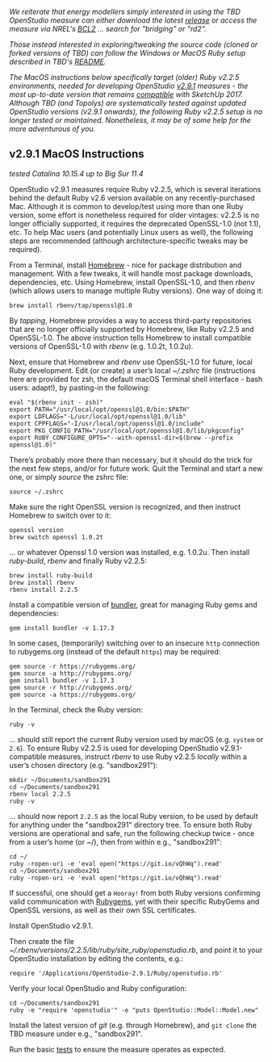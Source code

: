 _We reiterate that energy modellers simply interested in using the TBD OpenStudio measure can either download the latest [release](https://github.com/rd2/tbd/releases) or access the measure via NREL's [BCL2](https://bcl2.nrel.gov) ... search for "bridging" or "rd2"._

_Those instead interested in exploring/tweaking the source code (cloned or forked versions of TBD) can follow the Windows or MacOS Ruby setup described in TBD's [README](https://github.com/rd2/tbd#readme)._

_The MacOS instructions below specifically target (older) Ruby v2.2.5 environments, needed for developing OpenStudio [v2.9.1](https://github.com/NREL/OpenStudio/releases/tag/v2.9.1) measures - the most up-to-date version that remains [compatible](https://github.com/NREL/OpenStudio/wiki/OpenStudio-SDK-Version-Compatibility-Matrix) with SketchUp 2017. Although TBD (and Topolys) are systematically tested against updated OpenStudio versions (v2.9.1 onwards), the following Ruby v2.2.5 setup is no longer tested or maintained. Nonetheless, it may be of some help for the more adventurous of you._


## v2.9.1 MacOS Instructions
_tested Catalina 10.15.4 up to Big Sur 11.4_

OpenStudio v2.9.1 measures require Ruby v2.2.5, which is several iterations behind the default Ruby v2.6 version available on any recently-purchased Mac. Although it is common to develop/test using more than one Ruby version, some effort is nonetheless required for older vintages: v2.2.5 is no longer officially supported, it requires the deprecated OpenSSL-1.0 (not 1.1), etc. To help Mac users (and potentially Linux users as well), the following steps are recommended (although architecture-specific tweaks may be required).

From a Terminal, install [Homebrew](https://brew.sh/index) - nice for package distribution and management. With a few tweaks, it will handle most package downloads, dependencies, etc. Using Homebrew, install OpenSSL-1.0, and then _rbenv_ (which allows users to manage multiple Ruby versions). One way of doing it:

```
brew install rbenv/tap/openssl@1.0
```

By _tapping_, Homebrew provides a way to access third-party repositories that are no longer officially supported by Homebrew, like Ruby v2.2.5 and OpenSSL-1.0. The above instruction tells Homebrew to install compatible versions of OpenSSL-1.0 with _rbenv_ (e.g. 1.0.2t, 1.0.2u).

Next, ensure that Homebrew and _rbenv_ use OpenSSL-1.0 for future, local Ruby development. Edit (or create) a user’s local _~/.zshrc_ file (instructions here are provided for zsh, the default macOS Terminal shell interface - bash users: adapt!), by pasting-in the following:

```
eval "$(rbenv init - zsh)"
export PATH="/usr/local/opt/openssl@1.0/bin:$PATH"
export LDFLAGS="-L/usr/local/opt/openssl@1.0/lib"
export CPPFLAGS="-I/usr/local/opt/openssl@1.0/include"
export PKG_CONFIG_PATH="/usr/local/opt/openssl@1.0/lib/pkgconfig"
export RUBY_CONFIGURE_OPTS="--with-openssl-dir=$(brew --prefix openssl@1.0)"
```

There’s probably more there than necessary, but it should do the trick for the next few steps, and/or for future work. Quit the Terminal and start a new one, or simply _source_ the zshrc file:

```
source ~/.zshrc
```

Make sure the right OpenSSL version is recognized, and then instruct Homebrew to switch over to it:

```
openssl version
brew switch openssl 1.0.2t
```

… or whatever Openssl 1.0 version was installed, e.g. 1.0.2u. Then install _ruby-build_, _rbenv_ and finally Ruby v2.2.5:

```
brew install ruby-build
brew install rbenv
rbenv install 2.2.5
```

Install a compatible version of [bundler](https://bundler.io), great for managing Ruby gems and dependencies:

```
gem install bundler -v 1.17.3
```
In some cases, (temporarily) switching over to an insecure ```http``` connection to rubygems.org (instead of the default ```https```) may be required:
```
gem source -r https://rubygems.org/
gem source -a http://rubygems.org/
gem install bundler -v 1.17.3
gem source -r http://rubygems.org/
gem source -a https://rubygems.org/
```

In the Terminal, check the Ruby version:

```
ruby -v
```

... should still report the current Ruby version used by macOS (e.g. ```system``` or ```2.6```). To ensure Ruby v2.2.5 is used for developing OpenStudio v2.9.1-compatible measures, instruct _rbenv_ to use Ruby v2.2.5 _locally_ within a user’s chosen directory (e.g. "sandbox291"):

```
mkdir ~/Documents/sandbox291
cd ~/Documents/sandbox291
rbenv local 2.2.5
ruby -v
```

… should now report ```2.2.5``` as the local Ruby version, to be used by default for anything under the "sandbox291" directory tree. To ensure both Ruby versions are operational and safe, run the following checkup twice - once from a user’s home (or ~/), then from within e.g., "sandbox291":

```
cd ~/
ruby -ropen-uri -e 'eval open("https://git.io/vQhWq").read'
cd ~/Documents/sandbox291
ruby -ropen-uri -e 'eval open("https://git.io/vQhWq").read'
```

If successful, one should get a ```Hooray!``` from both Ruby versions confirming valid communication with [Rubygems](https://rubygems.org/), yet with their specific RubyGems and OpenSSL versions, as well as their own SSL certificates.

Install OpenStudio v2.9.1.

Then create the file _~/.rbenv/versions/2.2.5/lib/ruby/site_ruby/openstudio.rb_, and point it to your OpenStudio installation by editing the contents, e.g.:

```
require '/Applications/OpenStudio-2.9.1/Ruby/openstudio.rb'
```

Verify your local OpenStudio and Ruby configuration:

```
cd ~/Documents/sandbox291
ruby -e "require 'openstudio'" -e "puts OpenStudio::Model::Model.new"
```

Install the latest version of _git_ (e.g. through Homebrew), and ```git clone``` the TBD measure under e.g., "sandbox291".

Run the basic [tests](https://github.com/rd2/tbd#complete-list-of-test-commands) to ensure the measure operates as expected.
